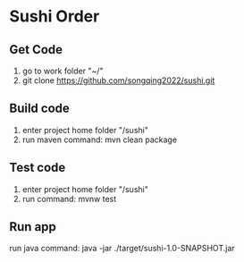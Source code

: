 # Sushi Order
## Get Code
1. go to work folder "~/"
2. git clone https://github.com/songqing2022/sushi.git

## Build code
1. enter project home folder "/sushi"
2. run maven command: mvn clean package

## Test code
1. enter project home folder "/sushi"
2. run command: mvnw test

## Run app
   run java command: java -jar ./target/sushi-1.0-SNAPSHOT.jar